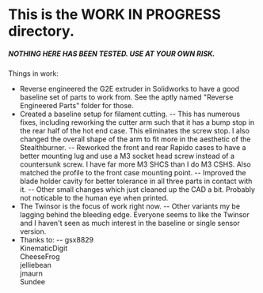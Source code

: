 # This is the WORK IN PROGRESS directory.
##### NOTHING HERE HAS BEEN TESTED. USE AT YOUR OWN RISK.
Things in work:
- Reverse engineered the G2E extruder in Solidworks to have a good baseline set of parts to work from. See the aptly named "Reverse Engineered Parts" folder for those.
- Created a baseline setup for filament cutting.
-- This has numerous fixes, including reworking the cutter arm such that it has a bump stop in the rear half of the hot end case. This eliminates the screw stop. I also changed the overall shape of the arm to fit more in the aesthetic of the Stealthburner.
-- Reworked the front and rear Rapido cases to have a better mounting lug and use a M3 socket head screw instead of a countersunk screw. I have far more M3 SHCS than I do M3 CSHS. Also matched the profile to the front case mounting point.
-- Improved the blade holder cavity for better tolerance in all three parts in contact with it.
-- Other small changes which just cleaned up the CAD a bit. Probably not noticable to the human eye when printed.
- The Twinsor is the focus of work right now.
-- Other variants my be lagging behind the bleeding edge. Everyone seems to like the Twinsor and I haven't seen as much interest in the baseline or single sensor version.
- Thanks to:
--
  gsx8829  
  KinematicDigit  
  CheeseFrog  
  jelliebean  
  jmaurn  
  Sundee
